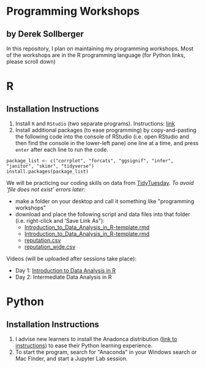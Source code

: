 # Programming Workshops
## by Derek Sollberger

In this repository, I plan on maintaining my programming workshops.  Most of the workshops are in the R programming language (for Python links, please scroll down)

# R

## Installation Instructions

1. Install `R` and `RStudio` (two separate programs).  Instructions: [link](https://libguides.ucmerced.edu/software-carpentry/r/install)
2. Install additional packages (to ease programming) by copy-and-pasting the following code into the console of RStudio (i.e. open RStudio and then find the console in the lower-left pane) one line at a time, and press `enter` after each line to run the code.

```
package_list <- c("corrplot", "forcats", "ggsignif", "infer", "janitor", "skimr", "tidyverse")
install.packages(package_list)
```

We will be practicing our coding skills on data from [TidyTuesday](https://github.com/rfordatascience/tidytuesday).  *To avoid 'file does not exist' errors later*:

* make a folder on your desktop and call it something like "programming workshops"
* download and place the following script and data files into that folder (i.e. right-click and 'Save Link As"):
    * [Introduction_to_Data_Analysis_in_R-template.rmd](R/Introduction_to_Data_Analysis_in_R-template.rmd?raw=1)
    * [Introduction_to_Data_Analysis_in_R-template.rmd](R/Introduction_to_Data_Analysis_in_R-template.rmd?raw=1)
    * [reputation.csv](R/reputation.csv?raw=1)
    * [reputation_wide.csv](R/reputation_wide.csv?raw=1)

Videos (will be uploaded after sessions take place):
* Day 1: [Introduction to Data Analysis in R](https://www.youtube.com/watch?v=J9sKSCvPx8c)
* Day 2: Intermediate Data Analysis in R

# Python

## Installation Instructions

1. I advise new learners to install the Anadonca distribution ([link to instructions](https://libguides.ucmerced.edu/software-carpentry/python/install)) to ease their Python learning experience.
2. To start the program, search for "Anaconda" in your Windows search or Mac Finder, and start a Jupyter Lab session.
